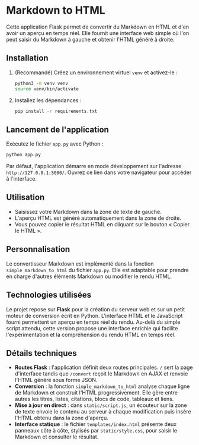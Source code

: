 # Markdown to HTML

Cette application Flask permet de convertir du Markdown en HTML et d'en avoir un aperçu en temps réel. Elle fournit une interface web simple où l'on peut saisir du Markdown à gauche et obtenir l'HTML généré à droite.

## Installation

1. (Recommandé) Créez un environnement virtuel `venv` et activez-le :
   
   ```bash
   python3 -m venv venv
   source venv/bin/activate
   ```
2. Installez les dépendances :
   
   ```bash
   pip install -r requirements.txt
   ```

## Lancement de l'application

Exécutez le fichier `app.py` avec Python :

```bash
python app.py
```

Par défaut, l'application démarre en mode développement sur l'adresse `http://127.0.0.1:5000/`. Ouvrez ce lien dans votre navigateur pour accéder à l'interface.

## Utilisation

- Saisissez votre Markdown dans la zone de texte de gauche.
- L'aperçu HTML est généré automatiquement dans la zone de droite.
- Vous pouvez copier le résultat HTML en cliquant sur le bouton « Copier le HTML ».

## Personnalisation

Le convertisseur Markdown est implémenté dans la fonction `simple_markdown_to_html` du fichier `app.py`. 
Elle est adaptable pour prendre en charge d'autres éléments Markdown ou modifier le rendu HTML.

## Technologies utilisées

Le projet repose sur **Flask** pour la création du serveur web et sur un petit moteur de conversion écrit en Python. L'interface HTML et le JavaScript fourni permettent un aperçu en temps réel du rendu. 
Au-delà du simple script attendu, cette version propose une interface enrichie qui facilite l'expérimentation et la compréhension du rendu HTML en temps réel.

## Détails techniques

- **Routes Flask** : l'application définit deux routes principales. `/` sert la page d'interface tandis que `/convert` reçoit le Markdown en AJAX et renvoie l'HTML généré sous forme JSON.
- **Conversion** : la fonction `simple_markdown_to_html` analyse chaque ligne de Markdown et construit l'HTML progressivement. Elle gère entre autres les titres, listes, citations, blocs de code, tableaux et liens.
- **Mise à jour en direct** : dans `static/script.js`, un écouteur sur la zone de texte envoie le contenu au serveur à chaque modification puis insère l'HTML obtenu dans la zone d'aperçu.
- **Interface statique** : le fichier `templates/index.html` présente deux panneaux côte à côte, stylisés par `static/style.css`, pour saisir le Markdown et consulter le résultat.
